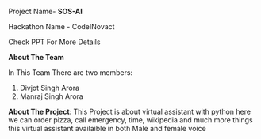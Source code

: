 Project Name- **SOS-AI**


Hackathon Name - CodeINovact

Check PPT For More Details

**About The Team**

In This Team There are two members:
1. Divjot Singh Arora
2. Manraj Singh Arora

**About The Project**:
This Project is about virtual assistant with python here we can order pizza, call emergency, time, wikipedia and much more things
this virtual assistant availaible in both Male and female voice
